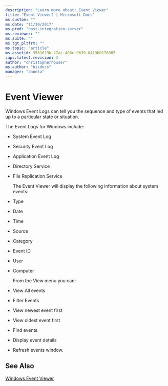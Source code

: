 ```yaml
---
description: "Learn more about: Event Viewer"
title: "Event Viewer2 | Microsoft Docs"
ms.custom: ""
ms.date: "11/30/2017"
ms.prod: "host-integration-server"
ms.reviewer: ""
ms.suite: ""
ms.tgt_pltfrm: ""
ms.topic: "article"
ms.assetid: 3561623b-27ac-408c-9639-0413b0176985
caps.latest.revision: 3
author: "christopherhouser"
ms.author: "hisdocs"
manager: "anneta"
---
```

# Event Viewer
Windows Event Logs can tell you the sequence and type of events that led up to a particular state or situation.  
  
 The Event Logs for Windows include:  
  
- System Event Log  
  
- Security Event Log  
  
- Application Event Log  
  
- Directory Service  
  
- File Replication Service  
  
  The Event Viewer will display the following information about system events:  
  
- Type  
  
- Date  
  
- Time  
  
- Source  
  
- Category  
  
- Event ID  
  
- User  
  
- Computer  
  
  From the View menu you can:  
  
- View All events  
  
- Filter Events  
  
- View newest event first  
  
- View oldest event first  
  
- Find events  
  
- Display event details  
  
- Refresh events window.  
  
## See Also  
 [Windows Event Viewer](../core/windows-event-viewer1.md)

